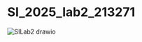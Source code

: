 # SI_2025_lab2_213271
![SILab2 drawio](https://github.com/user-attachments/assets/5d33f82f-8d01-4419-88f7-274756fe6515)
